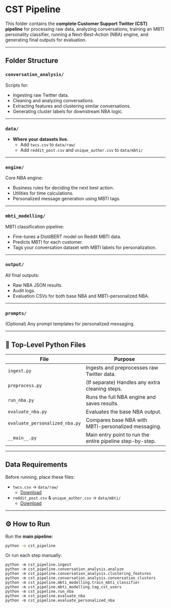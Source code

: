# CST Pipeline

This folder contains the **complete Customer Support Twitter (CST) pipeline** for processing raw data, analyzing conversations, training an MBTI personality classifier, running a Next-Best-Action (NBA) engine, and generating final outputs for evaluation.

---

## Folder Structure

### `conversation_analysis/`
Scripts for:
- Ingesting raw Twitter data.
- Cleaning and analyzing conversations.
- Extracting features and clustering similar conversations.
- Generating cluster labels for downstream NBA logic.

---

### `data/`
- **Where your datasets live.**
  - Add `twcs.csv` to `data/raw/`
  - Add `reddit_post.csv` and `unique_author.csv` to `data/mbti/`

---

### `engine/`
Core NBA engine:
- Business rules for deciding the next best action.
- Utilities for time calculations.
- Personalized message generation using MBTI tags.

---

### `mbti_modelling/`
MBTI classification pipeline:
- Fine-tunes a DistilBERT model on Reddit MBTI data.
- Predicts MBTI for each customer.
- Tags your conversation dataset with MBTI labels for personalization.

---

### `output/`
All final outputs:
- Raw NBA JSON results.
- Audit logs.
- Evaluation CSVs for both base NBA and MBTI-personalized NBA.

---

### `prompts/`
(Optional) Any prompt templates for personalized messaging.

---

## 📄 Top-Level Python Files

| File | Purpose |
|------|---------|
| `ingest.py` | Ingests and preprocesses raw Twitter data. |
| `preprocess.py` | (If separate) Handles any extra cleaning steps. |
| `run_nba.py` | Runs the full NBA engine and saves results. |
| `evaluate_nba.py` | Evaluates the base NBA output. |
| `evaluate_personalized_nba.py` | Compares base NBA with MBTI-personalized messaging. |
| `__main__.py` | Main entry point to run the entire pipeline step-by-step. |

---

## Data Requirements

Before running, place these files:
- `twcs.csv` -> `data/raw/`
  - [Download](https://www.kaggle.com/datasets/thoughtvector/customer-support-on-twitter/data)
- `reddit_post.csv` & `unique_author.csv` -> `data/mbti/`
  - [Download](https://www.kaggle.com/datasets/minhaozhang1/reddit-mbti-dataset)

---

## ⚙️ How to Run

Run the **main pipeline**:
```bash
python -m cst_pipeline
```
Or run each step manually:
```
python -m cst_pipeline.ingest
python -m cst_pipeline.conversation_analysis.analyze
python -m cst_pipeline.conversation_analysis.clustering_features
python -m cst_pipeline.conversation_analysis.conversation_clusters
python -m cst_pipeline.mbti_modelling.train_mbti_classifier
python -m cst_pipeline.mbti_modelling.tag_cst_users
python -m cst_pipeline.run_nba
python -m cst_pipeline.evaluate_nba
python -m cst_pipeline.evaluate_personalized_nba
```
